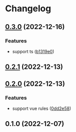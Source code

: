 # Changelog

## [0.3.0](https://github.com/dev-standard/eslint-config-liting/compare/0.2.1...0.3.0) (2022-12-16)


### Features

* support ts ([b1319e0](https://github.com/dev-standard/eslint-config-liting/commit/b1319e0598f4be358e676eee916c608d97a203b7))

## [0.2.1](https://github.com/dev-standard/eslint-config-liting/compare/0.2.0...0.2.1) (2022-12-13)

## [0.2.0](https://github.com/dev-standard/eslint-config-liting/compare/0.1.0...0.2.0) (2022-12-13)


### Features

* support vue rules ([0dd2e58](https://github.com/dev-standard/eslint-config-liting/commit/0dd2e58769f7c64f6075507dcd8a99e89d72960f))

## 0.1.0 (2022-12-07)